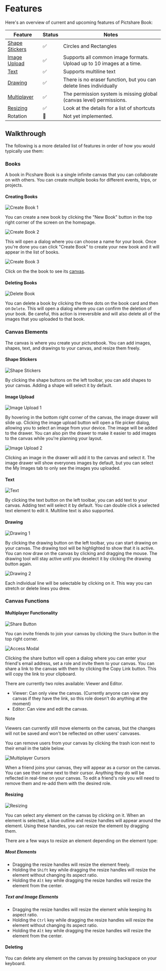 # Features

Here's an overview of current and upcoming features of Pictshare Book:

| Feature                              | Status  | Notes                                                                 |
|--------------------------------------|---------|-----------------------------------------------------------------------|
| [Shape Stickers](#shape-stickers)    | ✅      | Circles and Rectangles                                               |
| [Image Upload](#image-upload)        | ✅      | Supports all common image formats. Upload up to 10 images at a time. |
| [Text](#text)                        | ✅      | Supports multiline text                                              |
| [Drawing](#drawing)                  | ✅      | There is no eraser function, but you can delete lines individually   |
| [Multiplayer](#multiplayer-features) | ✅      | The permission system is missing global (canvas level) permissions.  |
| [Resizing](#resizing)                | ✅      | Look at the details for a list of shortcuts                          |
| Rotation                             | 🚧      | Not yet implemented.                                                 |

## Walkthrough

The following is a more detailed list of features in order of how you would typically use them:

### Books

A book in Picshare Book is a single infinite canvas that you can collaborate on with others. You can create multiple books for different events, trips, or projects.

#### Creating Books

![Create Book 1](/assets/create-book-1.png)

You can create a new book by clicking the "New Book" button in the top right corner of the screen on the homepage.

![Create Book 2](/assets/create-book-2.png)

This will open a dialog where you can choose a name for your book. Once you're done you can click "Create Book" to create your new book and it will appear in the list of books.

![Create Book 3](/assets/create-book-3.png)

Click on the the book to see its [canvas](#book-canvas).

#### Deleting Books

![Delete Book](/assets/delete-book.png)

You can delete a book by clicking the three dots on the book card and then on `Delete`.
This will open a dialog where you can confirm the deletion of your book. Be careful, this action is irreversible and will also delete all of the images that you uploaded to that book.

### Canvas Elements

The canvas is where you create your picturebook. You can add images, shapes, text, and drawings to your canvas, and resize them freely.

#### Shape Stickers

![Shape Stickers](/assets/add-shapes.png)

By clicking the shape buttons on the left toolbar, you can add shapes to your canvas. Adding a shape will select it by default.

#### Image Upload

![Image Upload 1](/assets/image-upload-1.png)

By hovering in the bottom right corner of the canvas, the image drawer will slide up.
Clicking the image upload button will open a file picker dialog, allowing you to select an image from your device.
The image will be added to the drawer. You can also pin the drawer to make it easier to add images to the canvas while you're planning your layout.

![Image Upload 2](/assets/image-upload-2.png)

Clicking an image in the drawer will add it to the canvas and select it. The image drawer will show everyones images by default, but you can select the My Images tab to only see the images you uploaded.


#### Text

![Text](/assets/text.png)

By clicking the text button on the left toolbar, you can add text to your canvas. Adding text will select it by default.
You can double click a selected text element to edit it. Multiline text is also supported.

#### Drawing

![Drawing 1](/assets/drawing-1.png)

By clicking the drawing button on the left toolbar, you can start drawing on your canvas. The drawing tool will be highlighted to show that it is active.
You can now draw on the canvas by clicking and dragging the mouse. The drawing tool will stay active until you deselect it by clicking the drawing button again.

![Drawing 2](/assets/drawing-2.png)

Each individual line will be selectable by clicking on it. This way you can stretch or delete lines you drew.

### Canvas Functions

#### Multiplayer Functionality

![Share Button](/assets/share-button.png)

You can invite friends to join your canvas by clicking the `Share` button in the top right corner.

![Access Modal](/assets/access-modal.png)

Clicking the share button will open a dialog where you can enter your friend's email address, set a role and invite them to your canvas.
You can share a link to the canvas with them by clicking the Copy Link button. This will copy the link to your clipboard.

There are currently two roles available: Viewer and Editor.
- Viewer: Can only view the canvas. (Currently anyone can view any canvas if they have the link, so this role doesn't do anything at the moment)
- Editor: Can view and edit the canvas.

> [!NOTE]
> Viewers can currently still move elements on the canvas, but the changes will not be saved and won't be reflected on other users' canvases.

You can remove users from your canvas by clicking the trash icon next to their email in the table below.

![Multiplayer Cursors](/assets/multiplayer-cursors.png)

When a friend joins your canvas, they will appear as a cursor on the canvas. You can see their name next to their cursor. Anything they do will be reflected in real-time on your canvas.
To edit a friend's role you will need to remove them and re-add them with the desired role.

#### Resizing

![Resizing](/assets/resizing.png)

You can select any element on the canvas by clicking on it. When an element is selected, a blue outline and resize handles will appear around the element.
Using these handles, you can resize the element by dragging them.

There are a few ways to resize an element depending on the element type:

##### Most Elements

- Dragging the resize handles will resize the element freely.
- Holding the `Shift` key while dragging the resize handles will resize the element without changing its aspect ratio.
- Holding the `Alt` key while dragging the resize handles will resize the element from the center.

##### Text and Image Elements

- Dragging the resize handles will resize the element while keeping its aspect ratio.
- Holding the `Ctrl` key while dragging the resize handles will resize the element without changing its aspect ratio.
- Holding the `Alt` key while dragging the resize handles will resize the element from the center.

#### Deleting

You can delete any element on the canvas by pressing backspace on your keyboard.
